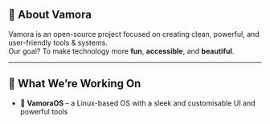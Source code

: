 <!---
Vamora1/Vamora1 is a ✨ special ✨ repository because its `README.md` (this file) appears on your GitHub profile.
You can click the Preview link to take a look at your changes.
--->
## 🚀 About Vamora
Vamora is an open-source project focused on creating clean, powerful, and user-friendly tools & systems.  
Our goal? To make technology more **fun**, **accessible**, and **beautiful**.

---

## 🧠 What We’re Working On
- 🧩 **VamoraOS** – a Linux-based OS with a sleek and customisable UI and powerful tools